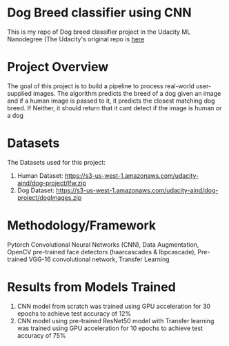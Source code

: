 # Dog Breed classifier using CNN
This is my repo of Dog breed classifier project in the Udacity ML Nanodegree (The Udacity's original repo is [here](https://github.com/udacity/deep-learning-v2-pytorch/tree/master/project-dog-classification)

# Project Overview
The goal of this project is to build a pipeline to process real-world user-supplied images. The algorithm predicts the breed of a dog given an image and if a human image is passed to it, it predicts the closest matching dog breed. If Neither, it should return that it cant detect if the image is human or a dog

# Datasets
The Datasets used for this project:
1. Human Dataset: https://s3-us-west-1.amazonaws.com/udacity-aind/dog-project/lfw.zip
2. Dog Dataset: https://s3-us-west-1.amazonaws.com/udacity-aind/dog-project/dogImages.zip

# Methodology/Framework
Pytorch
Convolutional Neural Networks (CNN), 
Data Augmentation, 
OpenCV pre-trained face detectors (haarcascades & lbpcascade), 
Pre-trained VGG-16 convolutional network, 
Transfer Learning 

# Results from Models Trained
1. CNN model from scratch was trained using GPU acceleration for 30 epochs to achieve test accuracy of 12%
2. CNN model using pre-trained ResNet50 model with Transfer learning was trained using GPU acceleration for 10 epochs to achieve test accuracy of 75%
